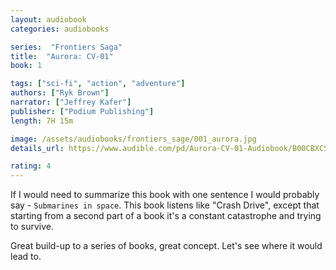 ```yaml
---
layout: audiobook
categories: audiobooks

series:  "Frontiers Saga"
title:  "Aurora: CV-01"
book: 1

tags: ["sci-fi", "action", "adventure"]
authors: ["Ryk Brown"]
narrator: ["Jeffrey Kafer"]
publisher: ["Podium Publishing"]
length: 7H 15m

image: /assets/audiobooks/frontiers_sage/001_aurora.jpg
details_url: https://www.audible.com/pd/Aurora-CV-01-Audiobook/B00CBXCSZY

rating: 4
---
```


If I would need to summarize this book with one sentence I would probably say - `Submarines in space`. 
This book listens like "Crash Drive", except that starting from a second part of a book it's a constant catastrophe and trying to survive.

Great build-up to a series of books, great concept. Let's see where it would lead to.